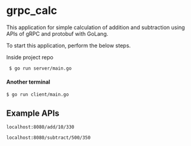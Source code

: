 # grpc_calc

This application for simple calculation of addition and subtraction using APIs of gRPC and protobuf with GoLang.

To start this application, perform the below steps.

Inside project repo
```
 $ go run server/main.go
```
#### Another terminal
```
$ go run client/main.go
```

## Example APIs
`localhost:8080/add/10/330`

`localhost:8080/subtract/500/350`
